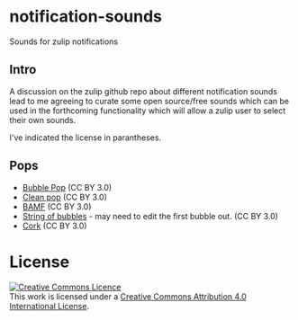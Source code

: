# notification-sounds
Sounds for zulip notifications 

## Intro
A discussion on the zulip github repo about different notification sounds lead to me agreeing to curate some open source/free sounds which can be used in the forthcoming functionality which will allow a zulip user to select their own sounds.

I've indicated the license in parantheses.

## Pops

  * [Bubble Pop](https://freesound.org/people/Ch0cchi/sounds/15348/)  (CC BY 3.0)
  * [Clean pop](https://freesound.org/people/unfa/sounds/245645/) (CC BY 3.0)
  * [BAMF](https://freesound.org/people/themfish/sounds/34200/) (CC BY 3.0)
  * [String of bubbles](https://freesound.org/people/themfish/sounds/34200/) - may need to edit the first bubble out. (CC BY 3.0)
  * [Cork](https://freesound.org/s/16064/) (CC BY 3.0)


# License
<a rel="license" href="http://creativecommons.org/licenses/by/4.0/"><img alt="Creative Commons Licence" style="border-width:0" src="https://i.creativecommons.org/l/by/4.0/80x15.png" /></a><br />This work is licensed under a <a rel="license" href="http://creativecommons.org/licenses/by/4.0/">Creative Commons Attribution 4.0 International License</a>.
